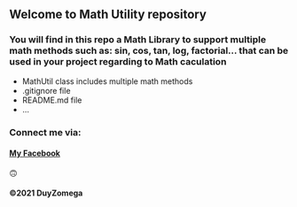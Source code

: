 ## Welcome to Math Utility repository

### You will find in this repo a Math Library to support multiple math methods such as: sin, cos, tan, log, factorial... that can be used in your project regarding to Math caculation

* MathUtil class includes multiple math methods
* .gitignore file 
* README.md file
* ...

### Connect me via:
#### [My Facebook](https://www.facebook.com/khanhduy.ho.148/)
:upside_down_face:
#### ©2021 DuyZomega
